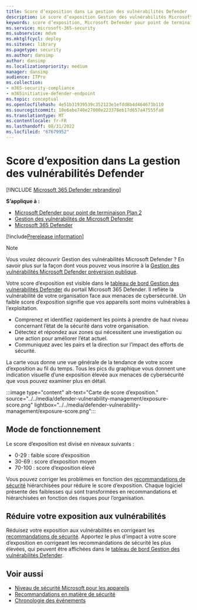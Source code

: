 ```yaml
---
title: Score d’exposition dans La gestion des vulnérabilités Defender
description: Le score d’exposition Gestion des vulnérabilités Microsoft Defender reflète la vulnérabilité de votre organisation face aux menaces de cybersécurité.
keywords: score d’exposition, Microsoft Defender pour point de terminaison score d’exposition, Microsoft Defender pour point de terminaison score d’exposition tvm, score d’exposition de l’organisation, score d’exposition de l’organisation tvm, Gestion des menaces et des vulnérabilités, Microsoft Defender pour point de terminaison, mdvm, Gestion des vulnérabilités Microsoft Defender
ms.service: microsoft-365-security
ms.subservice: mdvm
ms.mktglfcycl: deploy
ms.sitesec: library
ms.pagetype: security
ms.author: dansimp
author: dansimp
ms.localizationpriority: medium
manager: dansimp
audience: ITPro
ms.collection:
- m365-security-compliance
- m365initiative-defender-endpoint
ms.topic: conceptual
ms.openlocfilehash: 4e51b31939539c352123e1efdd8b4d464673b110
ms.sourcegitcommit: 10e6abe740e27000e223378eb17d657a47555fa8
ms.translationtype: MT
ms.contentlocale: fr-FR
ms.lasthandoff: 08/31/2022
ms.locfileid: "67679952"
---
```

# <a name="exposure-score-in-defender-vulnerability-management"></a>Score d’exposition dans La gestion des vulnérabilités Defender

[!INCLUDE [Microsoft 365 Defender rebranding](../../includes/microsoft-defender.md)]

**S’applique à :**

- [Microsoft Defender pour point de terminaison Plan 2](https://go.microsoft.com/fwlink/?linkid=2154037)
- [Gestion des vulnérabilités de Microsoft Defender](index.yml)
- [Microsoft 365 Defender](https://go.microsoft.com/fwlink/?linkid=2118804)

[!include[Prerelease information](../../includes/prerelease.md)]

>[!Note]
> Vous voulez découvrir Gestion des vulnérabilités Microsoft Defender ? En savoir plus sur la façon dont vous pouvez vous inscrire à la [Gestion des vulnérabilités Microsoft Defender préversion publique](../defender-vulnerability-management/get-defender-vulnerability-management.md).

Votre score d’exposition est visible dans le [tableau de bord Gestion des vulnérabilités Defender](tvm-dashboard-insights.md) du portail Microsoft 365 Defender. Il reflète la vulnérabilité de votre organisation face aux menaces de cybersécurité. Un faible score d’exposition signifie que vos appareils sont moins vulnérables à l’exploitation.

- Comprenez et identifiez rapidement les points à prendre de haut niveau concernant l’état de la sécurité dans votre organisation.
- Détectez et répondez aux zones qui nécessitent une investigation ou une action pour améliorer l’état actuel.
- Communiquez avec les pairs et la direction sur l’impact des efforts de sécurité.

La carte vous donne une vue générale de la tendance de votre score d’exposition au fil du temps. Tous les pics du graphique vous donnent une indication visuelle d’une exposition élevée aux menaces de cybersécurité que vous pouvez examiner plus en détail.

:::image type="content" alt-text="Carte de score d’exposition." source="../../media/defender-vulnerability-management/exposure-score.png" lightbox="../../media/defender-vulnerability-management/exposure-score.png":::

## <a name="how-it-works"></a>Mode de fonctionnement

Le score d’exposition est divisé en niveaux suivants :

- 0-29 : faible score d’exposition
- 30-69 : score d’exposition moyen
- 70-100 : score d’exposition élevé

Vous pouvez corriger les problèmes en fonction des [recommandations de sécurité](tvm-security-recommendation.md) hiérarchisées pour réduire le score d’exposition. Chaque logiciel présente des faiblesses qui sont transformées en recommandations et hiérarchisées en fonction des risques pour l’organisation.

## <a name="reduce-your-vulnerability-exposure"></a>Réduire votre exposition aux vulnérabilités

Réduisez votre exposition aux vulnérabilités en corrigeant les [recommandations de sécurité](tvm-security-recommendation.md). Apportez le plus d’impact à votre score d’exposition en corrigeant les recommandations de sécurité les plus élevées, qui peuvent être affichées dans le [tableau de bord Gestion des vulnérabilités Defender](tvm-dashboard-insights.md).

## <a name="related-topics"></a>Voir aussi

- [Niveau de sécurité Microsoft pour les appareils](tvm-microsoft-secure-score-devices.md)
- [Recommandations en matière de sécurité](tvm-security-recommendation.md)
- [Chronologie des événements](threat-and-vuln-mgt-event-timeline.md)
